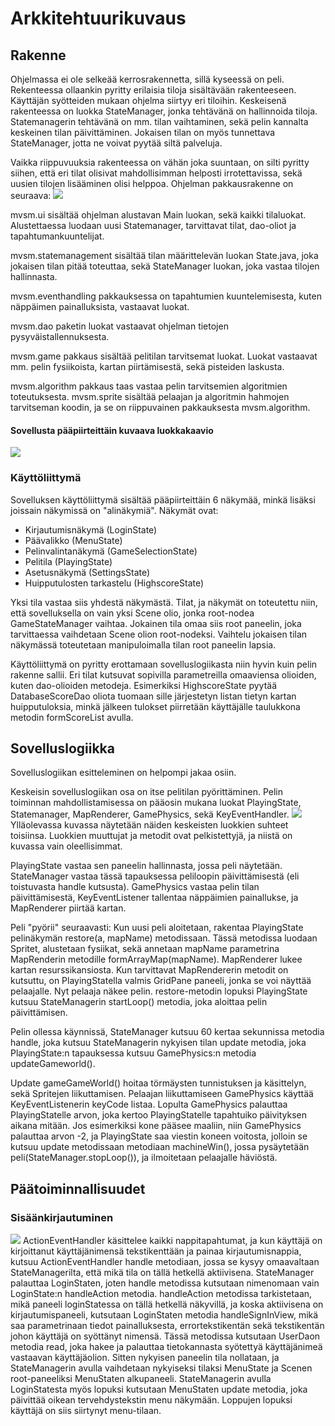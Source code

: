 # Arkkitehtuurikuvaus
## Rakenne
Ohjelmassa ei ole selkeää kerrosrakennetta, sillä kyseessä on peli. Rekenteessa ollaankin pyritty erilaisia tiloja sisältävään rakenteeseen. Käyttäjän syötteiden mukaan ohjelma siirtyy eri tiloihin. Keskeisenä rakenteessa on luokka StateManager, jonka tehtävänä on hallinnoida tiloja. Statemanagerin tehtävänä on mm. tilan vaihtaminen, sekä pelin kannalta keskeinen tilan päivittäminen. Jokaisen tilan on myös tunnettava StateManager, jotta ne voivat pyytää siltä palveluja.

Vaikka riippuvuuksia rakenteessa on vähän joka suuntaan, on silti pyritty siihen, että eri tilat olisivat mahdollisimman helposti irrotettavissa, sekä uusien tilojen lisääminen olisi helppoa.
Ohjelman pakkausrakenne on seuraava:
![](https://github.com/LauriTahvanainen/ot-harjoitustyo/blob/master/ManVsMachine/dokumentaatio/kuvat/pakkausrakenne.png)

mvsm.ui sisältää ohjelman alustavan Main luokan, sekä kaikki tilaluokat. Alustettaessa luodaan uusi Statemanager, tarvittavat tilat, dao-oliot ja tapahtumankuuntelijat. 

mvsm.statemanagement sisältää tilan määrittelevän luokan State.java, joka jokaisen tilan pitää toteuttaa, sekä StateManager luokan, joka vastaa tilojen hallinnasta. 

mvsm.eventhandling pakkauksessa on tapahtumien kuuntelemisesta, kuten näppäimen painalluksista, vastaavat luokat. 

mvsm.dao paketin luokat vastaavat ohjelman tietojen pysyväistallennuksesta. 

mvsm.game pakkaus sisältää pelitilan tarvitsemat luokat. Luokat vastaavat mm. pelin fysiikoista, kartan piirtämisestä, sekä pisteiden laskusta. 

mvsm.algorithm pakkaus taas vastaa pelin tarvitsemien algoritmien toteutuksesta. mvsm.sprite sisältää pelaajan ja algoritmin hahmojen tarvitseman koodin, ja se on riippuvainen pakkauksesta mvsm.algorithm.

#### Sovellusta pääpiirteittäin kuvaava luokkakaavio

![](https://github.com/LauriTahvanainen/ot-harjoitustyo/blob/master/ManVsMachine/dokumentaatio/kuvat/luokkakaavio.png)

### Käyttöliittymä
Sovelluksen käyttöliittymä sisältää pääpiirteittäin 6 näkymää, minkä lisäksi joissain näkymissä on "alinäkymiä". Näkymät ovat:
 - Kirjautumisnäkymä (LoginState)
 - Päävalikko (MenuState)
 - Pelinvalintanäkymä (GameSelectionState)
 - Pelitila (PlayingState)
 - Asetusnäkymä (SettingsState)
 - Huipputulosten tarkastelu (HighscoreState)
 
Yksi tila vastaa siis yhdestä näkymästä. Tilat, ja näkymät on toteutettu niin, että sovelluksella on vain yksi Scene olio, jonka root-nodea GameStateManager vaihtaa. Jokainen tila omaa siis root paneelin, joka tarvittaessa vaihdetaan Scene olion root-nodeksi. Vaihtelu jokaisen tilan näkymässä toteutetaan manipuloimalla tilan root paneelin lapsia. 

Käyttöliittymä on pyritty erottamaan sovelluslogiikasta niin hyvin kuin pelin rakenne sallii. Eri tilat kutsuvat sopivilla parametreilla omaaviensa olioiden, kuten dao-olioiden metodeja. Esimerkiksi HighscoreState pyytää DatabaseScoreDao oliota tuomaan sille järjestetyn listan tietyn kartan huipputuloksia, minkä jälkeen tulokset piirretään käyttäjälle taulukkona metodin formScoreList avulla.

## Sovelluslogiikka
Sovelluslogiikan esitteleminen on helpompi jakaa osiin. 

Keskeisin sovelluslogiikan osa on itse pelitilan pyörittäminen. Pelin toiminnan mahdollistamisessa on pääosin mukana luokat PlayingState, Statemanager, MapRenderer, GamePhysics, sekä KeyEventHandler.
![](https://github.com/LauriTahvanainen/ot-harjoitustyo/blob/master/ManVsMachine/dokumentaatio/kuvat/pelilogiikka.png)
Ylläolevassa kuvassa näytetään näiden keskeisten luokkien suhteet toisiinsa. Luokkien muuttujat ja metodit ovat pelkistettyjä, ja niistä on kuvassa vain oleellisimmat.

PlayingState vastaa sen paneelin hallinnasta, jossa peli näytetään. StateManager vastaa tässä tapauksessa peliloopin päivittämisestä (eli toistuvasta handle kutsusta). GamePhysics vastaa pelin tilan päivittämisestä, KeyEventListener tallentaa näppäimien painallukse, ja MapRenderer piirtää kartan.

Peli "pyörii" seuraavasti: Kun uusi peli aloitetaan, rakentaa PlayingState pelinäkymän restore(a, mapName) metodissaan. Tässä metodissa luodaan Spritet, alustetaan fysiikat, sekä annetaan mapName parametrina MapRenderin metodille formArrayMap(mapName). MapRenderer lukee kartan resurssikansiosta. Kun tarvittavat MapRendererin metodit on kutsuttu, on PlayingStatella valmis GridPane paneeli, jonka se voi näyttää pelaajalle. Nyt pelaaja näkee pelin. restore-metodin lopuksi PlayingState kutsuu StateManagerin startLoop() metodia, joka aloittaa pelin päivittämisen.

Pelin ollessa käynnissä, StateManager kutsuu 60 kertaa sekunnissa metodia handle, joka kutsuu StateManagerin nykyisen tilan update metodia, joka PlayingState:n tapauksessa kutsuu GamePhysics:n metodia updateGameworld(). 

Update gameGameWorld() hoitaa törmäysten tunnistuksen ja käsittelyn, sekä Spritejen liikuttamisen. Pelaajan liikuttamiseen GamePhysics käyttää KeyEventListenerin keyCode listaa. Lopulta GamePhysics palauttaa PlayingStatelle arvon, joka kertoo PlayingStatelle tapahtuiko päivityksen aikana mitään. Jos esimerkiksi kone pääsee maaliin, niin GamePhysics palauttaa arvon -2, ja PlayingState saa viestin koneen voitosta, jolloin se kutsuu update metodissaan metodiaan machineWin(), jossa pysäytetään peli(StateManager.stopLoop()), ja ilmoitetaan pelaajalle häviöstä.

## Päätoiminnallisuudet
### Sisäänkirjautuminen
![](https://github.com/LauriTahvanainen/ot-harjoitustyo/blob/master/ManVsMachine/dokumentaatio/kuvat/Onnistunut%20sis%C3%A4%C3%A4nkirjautuminen.png)
ActionEventHandler käsittelee kaikki nappitapahtumat, ja kun käyttäjä on kirjoittanut käyttäjänimensä tekstikenttään ja painaa kirjautumisnappia, kutsuu ActionEventHandler handle metodiaan, jossa se kysyy omaavaltaan StateManagerilta, että mikä tila on tällä hetkellä aktiivisena. StateManager palauttaa LoginStaten, joten handle metodissa kutsutaan nimenomaan vain LoginState:n handleAction metodia. handleAction metodissa tarkistetaan, mikä paneeli loginStatessa on tällä hetkellä näkyvillä, ja koska aktiivisena on kirjautumispaneeli, kutsutaan LoginStaten metodia handleSignInView, mikä saa parametrinaan tiedot painalluksesta, errortekstikentän sekä tekstikentän johon käyttäjä on syöttänyt nimensä. Tässä metodissa kutsutaan UserDaon metodia read, joka hakee ja palauttaa tietokannasta syötettyä käyttäjänimeä vastaavan käyttäjäolion. Sitten nykyisen paneelin tila nollataan, ja StateManagerin avulla vaihdetaan nykyiseksi tilaksi MenuState ja Scenen root-paneeliksi MenuStaten alkupaneeli. StateManagerin avulla LoginStatesta myös lopuksi kutsutaan MenuStaten update metodia, joka päivittää oikean tervehdystekstin menu näkymään. Loppujen lopuksi käyttäjä on siis siirtynyt menu-tilaan.
